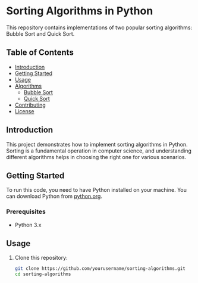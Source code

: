 # Sorting Algorithms in Python

This repository contains implementations of two popular sorting algorithms: Bubble Sort and Quick Sort. 

## Table of Contents
- [Introduction](#introduction)
- [Getting Started](#getting-started)
- [Usage](#usage)
- [Algorithms](#algorithms)
  - [Bubble Sort](#bubble-sort)
  - [Quick Sort](#quick-sort)
- [Contributing](#contributing)
- [License](#license)

## Introduction
This project demonstrates how to implement sorting algorithms in Python. Sorting is a fundamental operation in computer science, and understanding different algorithms helps in choosing the right one for various scenarios.

## Getting Started
To run this code, you need to have Python installed on your machine. You can download Python from [python.org](https://www.python.org/).

### Prerequisites
- Python 3.x

## Usage
1. Clone this repository:
   ```bash
   git clone https://github.com/yourusername/sorting-algorithms.git
   cd sorting-algorithms
